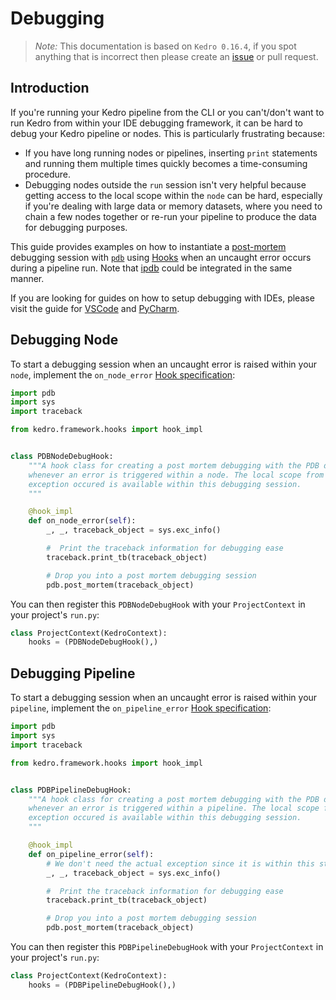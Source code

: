 # Debugging

> *Note:* This documentation is based on `Kedro 0.16.4`, if you spot anything that is incorrect then please create an [issue](https://github.com/quantumblacklabs/kedro/issues) or pull request.

## Introduction

If you're running your Kedro pipeline from the CLI or you can't/don't want to run Kedro from within your IDE debugging framework, it can be hard to debug your Kedro pipeline or nodes. This is particularly frustrating because:

* If you have long running nodes or pipelines, inserting `print` statements and running them multiple times quickly becomes a time-consuming procedure.
* Debugging nodes outside the `run` session isn't very helpful because getting access to the local scope within the `node` can be hard, especially if you're dealing with large data or memory datasets, where you need to chain a few nodes together or re-run your pipeline to produce the data for debugging purposes.

This guide provides examples on how to instantiate a [post-mortem](https://docs.python.org/3/library/pdb.html#pdb.post_mortem) debugging session with [`pdb`](https://docs.python.org/3/library/pdb.html) using [Hooks](../07_extend_kedro/04_hooks.md) when an uncaught error occurs during a pipeline run. Note that [ipdb](https://pypi.org/project/ipdb/) could be integrated in the same manner.

If you are looking for guides on how to setup debugging with IDEs, please visit the guide for [VSCode](./01_set_up_vscode.md#debugging) and [PyCharm](./02_setting_up_pycharm.md#debugging).

## Debugging Node

To start a debugging session when an uncaught error is raised within your `node`, implement the `on_node_error` [Hook specification](/kedro.framework.hooks):

```python
import pdb
import sys
import traceback

from kedro.framework.hooks import hook_impl


class PDBNodeDebugHook:
    """A hook class for creating a post mortem debugging with the PDB debugger
    whenever an error is triggered within a node. The local scope from when the
    exception occured is available within this debugging session.
    """

    @hook_impl
    def on_node_error(self):
        _, _, traceback_object = sys.exc_info()

        #  Print the traceback information for debugging ease
        traceback.print_tb(traceback_object)

        # Drop you into a post mortem debugging session
        pdb.post_mortem(traceback_object)
```

You can then register this `PDBNodeDebugHook` with your `ProjectContext` in your project's `run.py`:

```python
class ProjectContext(KedroContext):
    hooks = (PDBNodeDebugHook(),)
```

## Debugging Pipeline

To start a debugging session when an uncaught error is raised within your `pipeline`, implement the `on_pipeline_error` [Hook specification](/kedro.framework.hooks):

```python
import pdb
import sys
import traceback

from kedro.framework.hooks import hook_impl


class PDBPipelineDebugHook:
    """A hook class for creating a post mortem debugging with the PDB debugger
    whenever an error is triggered within a pipeline. The local scope from when the
    exception occured is available within this debugging session.
    """

    @hook_impl
    def on_pipeline_error(self):
        # We don't need the actual exception since it is within this stack frame
        _, _, traceback_object = sys.exc_info()

        #  Print the traceback information for debugging ease
        traceback.print_tb(traceback_object)

        # Drop you into a post mortem debugging session
        pdb.post_mortem(traceback_object)
```

You can then register this `PDBPipelineDebugHook` with your `ProjectContext` in your project's `run.py`:

```python
class ProjectContext(KedroContext):
    hooks = (PDBPipelineDebugHook(),)
```
